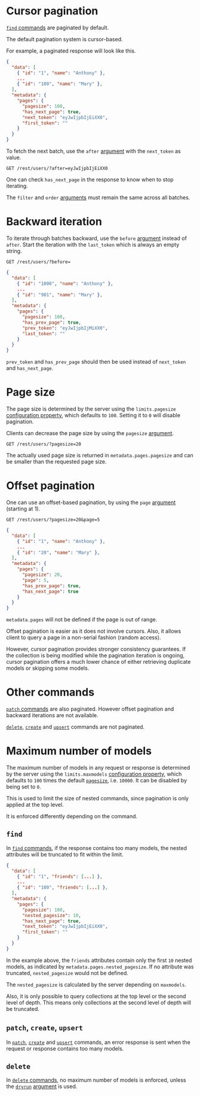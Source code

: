 # Cursor pagination

[`find` commands](../request/crud.md#find-command) are paginated by default.

The default pagination system is cursor-based.

For example, a paginated response will look like this.

```json
{
  "data": [
    { "id": "1", "name": "Anthony" },
    ...
    { "id": "100", "name": "Mary" },
  ],
  "metadata": {
    "pages": {
      "pagesize": 100,
      "has_next_page": true,
      "next_token": "eyJwIjpbIjEiXX0",
      "first_token": ""
    }
  }
}
```

To fetch the next batch, use the `after` [argument](../rpc/README.md#rpc) with
the `next_token` as value.

```HTTP
GET /rest/users/?after=eyJwIjpbIjEiXX0
```

One can check `has_next_page` in the response to know when to stop iterating.

The `filter` and `order` [arguments](../rpc/README.md#rpc) must remain the same
across all batches.

# Backward iteration

To iterate through batches backward, use the `before`
[argument](../rpc/README.md#rpc) instead of `after`.
Start the iteration with the `last_token` which is always an empty string.

```HTTP
GET /rest/users/?before=
```

```json
{
  "data": [
    { "id": "1000", "name": "Anthony" },
    ...
    { "id": "901", "name": "Mary" },
  ],
  "metadata": {
    "pages": {
      "pagesize": 100,
      "has_prev_page": true,
      "prev_token": "eyJwIjpbIjMiXX0",
      "last_token": ""
    }
  }
}
```

`prev_token` and `has_prev_page` should then be used instead of `next_token`
and `has_next_page`.

# Page size

The page size is determined by the server using the `limits.pagesize`
[configuration property](../../server/configuration/configuration.md#properties),
which defaults to `100`.
Setting it to `0` will disable pagination.

Clients can decrease the page size by using the `pagesize`
[argument](../rpc/README.md#rpc).

```HTTP
GET /rest/users/?pagesize=20
```

The actually used page size is returned in `metadata.pages.pagesize` and can
be smaller than the requested page size.

# Offset pagination

One can use an offset-based pagination, by using the `page`
[argument](../rpc/README.md#rpc) (starting at 1).

```HTTP
GET /rest/users/?pagesize=20&page=5
```

```json
{
  "data": [
    { "id": "1", "name": "Anthony" },
    ...
    { "id": "20", "name": "Mary" },
  ],
  "metadata": {
    "pages": {
      "pagesize": 20,
      "page": 5,
      "has_prev_page": true,
      "has_next_page": true
    }
  }
}
```

`metadata.pages` will not be defined if the page is out of range.

Offset pagination is easier as it does not involve cursors. Also, it allows
client to query a page in a non-serial fashion (random access).

However, cursor pagination provides stronger consistency guarantees.
If the collection is being modified while the pagination iteration is ongoing,
cursor pagination offers a much lower chance of either retrieving duplicate
models or skipping some models.

# Other commands

[`patch` commands](../request/crud.md#patch-command) are also paginated.
However offset pagination and backward iterations are not available.

[`delete`](../request/crud.md#delete-command),
[`create`](../request/crud.md#create-command) and
[`upsert`](../request/crud.md#upsert-command) commands are not paginated.

# Maximum number of models

The maximum number of models in any request or response is determined by the
server using the `limits.maxmodels`
[configuration property](../../server/configuration/configuration.md#properties),
which defaults to `100` times the default [`pagesize`](#page-size), i.e.
`10000`. It can be disabled by being set to `0`.

This is used to limit the size of nested commands, since pagination is only
applied at the top level.

It is enforced differently depending on the command.

## `find`

In [`find` commands](../request/crud.md#find-command), if the response contains
too many models, the nested attributes will be truncated to fit within the
limit.

```json
{
  "data": [
    { "id": "1", "friends": [...] },
    ...
    { "id": "100", "friends": [...] },
  ],
  "metadata": {
    "pages": {
      "pagesize": 100,
      "nested_pagesize": 10,
      "has_next_page": true,
      "next_token": "eyJwIjpbIjEiXX0",
      "first_token": ""
    }
  }
}
```

In the example above, the `friends` attributes contain only the first `10`
nested models, as indicated by `metadata.pages.nested_pagesize`. If no
attribute was truncated, `nested_pagesize` would not be defined.

The `nested_pagesize` is calculated by the server depending on `maxmodels`.

Also, it is only possible to query collections at the top level or the second
level of depth. This means only collections at the second level of depth will
be truncated.

## `patch`, `create`, `upsert`

In [`patch`](../request/crud.md#patch-command),
[`create`](../request/crud.md#create-command) and
[`upsert`](../request/crud.md#upsert-command) commands, an error response is
sent when the request or response contains too many models.

## `delete`

In [`delete` commands](../request/crud.md#delete-command), no maximum number of
models is enforced, unless the [`dryrun`](dryrun.md)
[argument](../rpc/README.md#rpc) is used.

